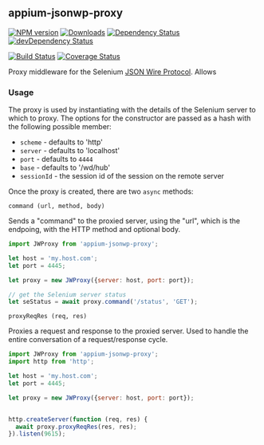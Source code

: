 ## appium-jsonwp-proxy

[![NPM version](http://img.shields.io/npm/v/appium-jsonwp-proxy.svg)](https://npmjs.org/package/appium-jsonwp-proxy)
[![Downloads](http://img.shields.io/npm/dm/appium-jsonwp-proxy.svg)](https://npmjs.org/package/appium-jsonwp-proxy)
[![Dependency Status](https://david-dm.org/appium/jsonwp-proxy/master.svg)](https://david-dm.org/appium/jsonwp-proxy/master)
[![devDependency Status](https://david-dm.org/appium/jsonwp-proxy/master/dev-status.svg)](https://david-dm.org/appium/jsonwp-proxy/master#info=devDependencies)

[![Build Status](https://api.travis-ci.org/appium/jsonwp-proxy.png?branch=2.0)](https://travis-ci.org/appium/jsonwp-proxy)
[![Coverage Status](https://coveralls.io/repos/appium/jsonwp-proxy/badge.svg?branch=master)](https://coveralls.io/r/appium/jsonwp-proxy?branch=master)

Proxy middleware for the Selenium [JSON Wire Protocol](https://github.com/SeleniumHQ/mobile-spec/blob/master/spec-draft.md). Allows


### Usage

The proxy is used by instantiating with the details of the Selenium server to which to proxy. The options for the constructor are passed as a hash with the following possible member:

- `scheme` - defaults to 'http'
- `server` - defaults to 'localhost'
- `port` - defaults to `4444`
- `base` - defaults to '/wd/hub'
- `sessionId` - the session id of the session on the remote server

Once the proxy is created, there are two `async` methods:

`command (url, method, body)`

Sends a "command" to the proxied server, using the "url", which is the endpoing, with the HTTP method and optional body.

```js
import JWProxy from 'appium-jsonwp-proxy';

let host = 'my.host.com';
let port = 4445;

let proxy = new JWProxy({server: host, port: port});

// get the Selenium server status
let seStatus = await proxy.command('/status', 'GET');
```

`proxyReqRes (req, res)`

Proxies a request and response to the proxied server. Used to handle the entire conversation of a request/response cycle.

```js
import JWProxy from 'appium-jsonwp-proxy';
import http from 'http';

let host = 'my.host.com';
let port = 4445;

let proxy = new JWProxy({server: host, port: port});


http.createServer(function (req, res) {
  await proxy.proxyReqRes(res, res);
}).listen(9615);
```
